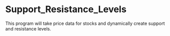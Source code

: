 # Support_Resistance_Levels
This program will take price data for stocks and dynamically create support and resistance levels. 
